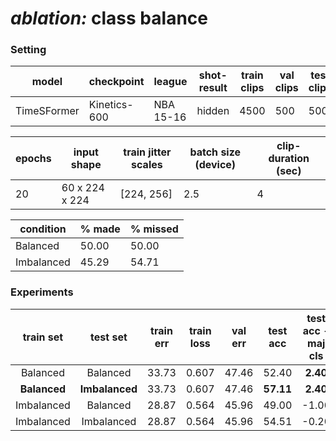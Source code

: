 # ***ablation:*** class balance

### **Setting**

| model | checkpoint | league | shot-result| train clips | val clips | test clips  
| --- | --- | --- | --- | --- | --- | --- | 
TimeSFormer | Kinetics-600 | NBA 15-16 | hidden | 4500 | 500 | 500 |

| epochs | input shape | train jitter scales | batch size (device) | clip-duration (sec) |
| --- | --- | --- | --- | --- |
| 20 | 60 x 224 x 224 | [224, 256] | 2.5 | 4

| condition | % made | % missed |
| --- | --- | --- |
| Balanced | 50.00 | 50.00 |
| Imbalanced | 45.29 | 54.71 |

### **Experiments**

| train set | test set | train err | train loss | val err | test acc | test acc - maj cls|
| :---: | :---: | :---: | :---: | :---: | :---: | :---: |
| Balanced | Balanced |  33.73 | 0.607 | 47.46 | 52.40 | **2.40** | 
| **Balanced** | **Imbalanced** | 33.73 | 0.607 | 47.46 | **57.11** | **2.40** |
| Imbalanced | Balanced | 28.87 | 0.564 | 45.96 | 49.00 | -1.00 |
| Imbalanced | Imbalanced | 28.87 | 0.564 | 45.96 | 54.51 | -0.20 |